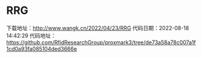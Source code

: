 # RRG
下载地址：http://www.wangk.cn/2022/04/23/RRG
代码日期：2022-08-18 14:42:29
代码地址：https://github.com/RfidResearchGroup/proxmark3/tree/de73a58a78c007a1f1cd0a93fa085104ded3666e
